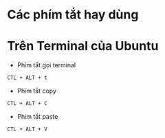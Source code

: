 Các phím tắt hay dùng
====================

# Trên Terminal của Ubuntu
- Phím tắt gọi terminal
```sh
CTL + ALT + t
```
- Phím tắt copy
```sh
CTL + ALT + C
```
- Phím tắt paste
```sh
CTL + ALT + V
```
